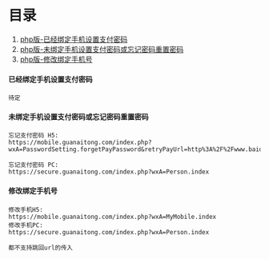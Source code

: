 # 目录
1. [php版-已经绑定手机设置支付密码](#1)
2. [php版-未绑定手机设置支付密码或忘记密码重置密码](#2)
3. [php版-修改绑定手机号](#3)

<h4 id="1">已经绑定手机设置支付密码</h4>

```
待定

```

<h4 id="2">未绑定手机设置支付密码或忘记密码重置密码</h4>

```
忘记支付密码 H5:
https://mobile.guanaitong.com/index.php?wxA=PasswordSetting.forgetPayPassword&retryPayUrl=http%3A%2F%2Fwww.baidu.com

忘记支付密码 PC:
https://secure.guanaitong.com/index.php?wxA=Person.index

```

<h4 id="3">修改绑定手机号</h4>

```
修改手机H5:
https://mobile.guanaitong.com/index.php?wxA=MyMobile.index
修改手机PC:
https://secure.guanaitong.com/index.php?wxA=Person.index

都不支持跳回url的传入

```